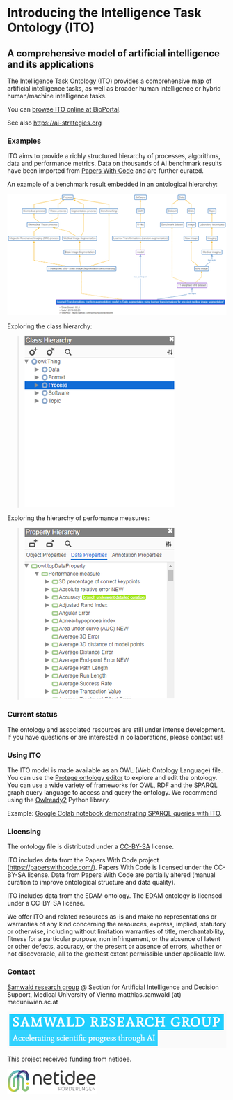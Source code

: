 # Introducing the Intelligence Task Ontology (ITO)
## A comprehensive model of artificial intelligence and its applications

The Intelligence Task Ontology (ITO) provides a comprehensive map of artificial intelligence tasks, as well as broader human intelligence or hybrid human/machine intelligence tasks.

You can [browse ITO online at BioPortal](https://bioportal.bioontology.org/ontologies/ITO/?p=classes&conceptid=https%3A%2F%2Fai-strategies.org%2Fontology%2FProcess).

See also https://ai-strategies.org

### Examples
ITO aims to provide a richly structured hierarchy of processes, algorithms, data and performance metrics. Data on thousands of AI benchmark results have been imported from [Papers With Code](https://paperswithcode.com/) and are further curated.

An example of a benchmark result embedded in an ontological hierarchy:

![MRI Example Hierarchy](/media/example-hierarchy-1-detail-with-score.PNG)

Exploring the class hierarchy:

> ![Class hierarchy screen capture](media/screencapture-class-hierarchy-in-webprotege.gif)

Exploring the hierarchy of perfomance measures:

> ![Property hierarchy screen capture](media/screencapture-property-hierarchy-in-webprotege.gif)


### Current status

The ontology and associated resources are still under intense development. If you have questions or are interested in collaborations, please contact us!

### Using ITO

The ITO model is made available as an OWL (Web Ontology Language) file. You can use the [Protege ontology editor](https://protege.stanford.edu/) to explore and edit the ontology. You can use a wide variety of frameworks for OWL, RDF and the SPARQL graph query language to access and query the ontology. We recommend using the [Owlready2](https://pythonhosted.org/Owlready2/) Python library. 

Example: [Google Colab notebook demonstrating SPARQL queries with ITO](https://colab.research.google.com/drive/1g3gDgakBcmAfIi4opXX99KXB7yALK66S?usp=sharing).

### Licensing

The ontology file is distributed under a [CC-BY-SA](https://creativecommons.org/licenses/by-sa/4.0/) license.

ITO includes data from the Papers With Code project (https://paperswithcode.com/). Papers With Code is licensed under the CC-BY-SA license. Data from Papers With Code are partially altered (manual curation to improve ontological structure and data quality).

ITO includes data from the EDAM ontology. The EDAM ontology is licensed under a CC-BY-SA license.

We offer ITO and related resources as-is and make no representations or warranties of any kind concerning the resources, express, implied, statutory or otherwise, including without limitation warranties of title, merchantability, fitness for a particular purpose, non infringement, or the absence of latent or other defects, accuracy, or the present or absence of errors, whether or not discoverable, all to the greatest extent permissible under applicable law.

### Contact

[Samwald research group](https://samwald.info/) @ Section for Artificial Intelligence and Decision Support, Medical University of Vienna
matthias.samwald (at) meduniwien.ac.at

[![Samwald research group logo](/media/samwald-research-group-logo.PNG)](https://samwald.info)

This project received funding from netidee.

![netidee logo](/media/netidee-logo.PNG)

